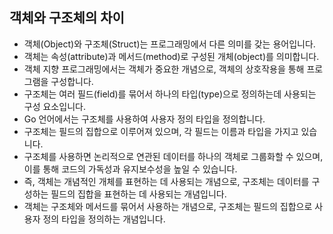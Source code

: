## 객체와 구조체의 차이

- 객체(Object)와 구조체(Struct)는 프로그래밍에서 다른 의미를 갖는 용어입니다.
- 객체는 속성(attribute)과 메서드(method)로 구성된 개체(object)를 의미합니다.
- 객체 지향 프로그래밍에서는 객체가 중요한 개념으로, 객체의 상호작용을 통해 프로그램을 구성합니다.
- 구조체는 여러 필드(field)를 묶어서 하나의 타입(type)으로 정의하는데 사용되는 구성 요소입니다.
- Go 언어에서는 구조체를 사용하여 사용자 정의 타입을 정의합니다.
- 구조체는 필드의 집합으로 이루어져 있으며, 각 필드는 이름과 타입을 가지고 있습니다.
- 구조체를 사용하면 논리적으로 연관된 데이터를 하나의 객체로 그룹화할 수 있으며, 이를 통해 코드의 가독성과 유지보수성을 높일 수 있습니다.
- 즉, 객체는 개념적인 개체를 표현하는 데 사용되는 개념으로, 구조체는 데이터를 구성하는 필드의 집합을 표현하는 데 사용되는 개념입니다.
- 객체는 구조체와 메서드를 묶어서 사용하는 개념으로, 구조체는 필드의 집합으로 사용자 정의 타입을 정의하는 개념입니다.